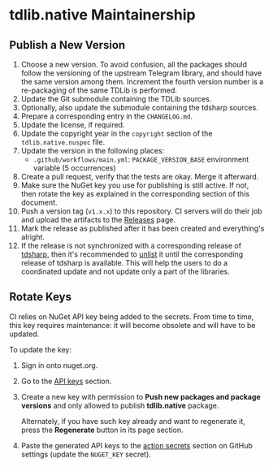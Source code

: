 tdlib.native Maintainership
===========================

Publish a New Version
---------------------

1. Choose a new version. To avoid confusion, all the packages should follow the versioning of the upstream Telegram library, and should have the same version among them. Increment the fourth version number is a re-packaging of the same TDLib is performed.
2. Update the Git submodule containing the TDLib sources.
3. Optionally, also update the submodule containing the tdsharp sources.
4. Prepare a corresponding entry in the `CHANGELOG.md`.
5. Update the license, if required.
6. Update the copyright year in the `copyright` section of the `tdlib.native.nuspec` file.
7. Update the version in the following places:
    - `.github/workflows/main.yml`: `PACKAGE_VERSION_BASE` environment variable (5 occurrences)
8. Create a pull request, verify that the tests are okay. Merge it afterward.
9. Make sure the NuGet key you use for publishing is still active. If not, then rotate the key as explained in the corresponding section of this document.
10. Push a version tag (`v1.x.x`) to this repository. CI servers will do their job and upload the artifacts to the [Releases][releases] page.
11. Mark the release as published after it has been created and everything's alright.
12. If the release is not synchronized with a corresponding release of [tdsharp][], then it's recommended to [unlist][docs.unlist] it until the corresponding release of tdsharp is available. This will help the users to do a coordinated update and not update only a part of the libraries.

Rotate Keys
-----------

CI relies on NuGet API key being added to the secrets. From time to time, this key requires maintenance: it will become obsolete and will have to be updated.

To update the key:

1. Sign in onto nuget.org.
2. Go to the [API keys][nuget.api-keys] section.
3. Create a new key with permission to **Push new packages and package versions** and only allowed to publish **tdlib.native** package.

   Alternately, if you have such key already and want to regenerate it, press the **Regenerate** button in its page section.
4. Paste the generated API keys to the [action secrets][github.secrets] section on GitHub settings (update the `NUGET_KEY` secret).

[docs.unlist]: https://docs.microsoft.com/en-us/nuget/nuget-org/policies/deleting-packages#unlisting-a-package
[github.secrets]: https://github.com/ForNeVeR/tdlib.native/settings/secrets/actions
[nuget.api-keys]: https://www.nuget.org/account/apikeys
[releases]: https://github.com/ForNeVeR/tdlib.native/releases
[tdsharp]: https://github.com/egramtel/tdsharp
